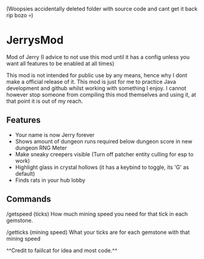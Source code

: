 (Woopsies accidentally deleted folder with source code and cant get it back rip bozo 💀)

# JerrysMod
Mod of Jerry
(I advice to not use this mod until it has a config unless you want all features to be enabled at all times)

This mod is not intended for public use by any means, hence why I dont make a official release of it. This mod is just for me to practice Java development and github whilst working with something I enjoy. I cannot however stop someone from compiling this mod themselves and using it, at that point it is out of my reach.

## Features

* Your name is now Jerry forever
* Shows amount of dungeon runs required below dungeon score in new dungeon RNG Meter
* Make sneaky creepers visible (Turn off patcher entity culling for esp to work)
* Highlight glass in crystal hollows (it has a keybind to toggle, its 'G' as default)
* Finds rats in your hub lobby

## Commands

/getspeed (ticks) 
How much mining speed you need for that tick in each gemstone. 
  
/getticks (mining speed)
What your ticks are for each gemstone with that mining speed 

^^Credit to faiilcat for idea and most code.^^
